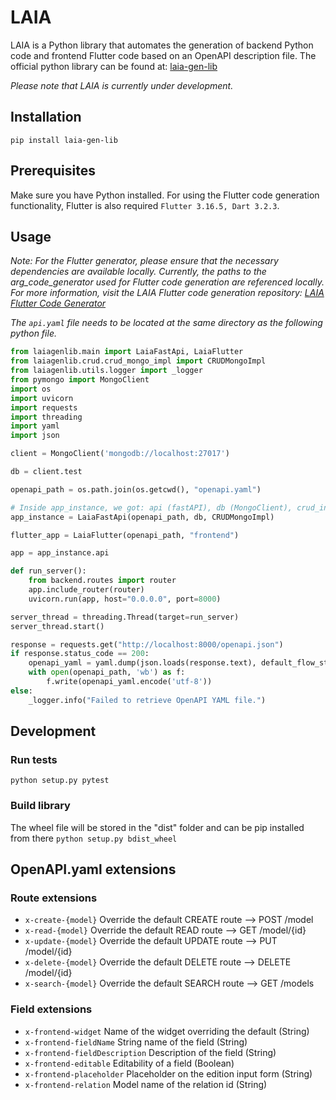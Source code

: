 # LAIA 

LAIA is a Python library that automates the generation of backend Python code and frontend Flutter code based on an OpenAPI description file. The official python library can be found at: [laia-gen-lib](https://pypi.org/project/laia-gen-lib/)

*Please note that LAIA is currently under development.*

## Installation

```
pip install laia-gen-lib
```

## Prerequisites

Make sure you have Python installed. For using the Flutter code generation functionality, Flutter is also required `Flutter 3.16.5, Dart 3.2.3`.

## Usage

*Note: For the Flutter generator, please ensure that the necessary dependencies are available locally. Currently, the paths to the arg_code_generator used for Flutter code generation are referenced locally. For more information, visit the LAIA Flutter code generation repository: [LAIA Flutter Code Generator](https://github.com/albieta/laia_flutter_gen)*

*The `api.yaml` file needs to be located at the same directory as the following python file.*

```py
from laiagenlib.main import LaiaFastApi, LaiaFlutter
from laiagenlib.crud.crud_mongo_impl import CRUDMongoImpl
from laiagenlib.utils.logger import _logger
from pymongo import MongoClient
import os
import uvicorn
import requests
import threading
import yaml
import json

client = MongoClient('mongodb://localhost:27017')

db = client.test

openapi_path = os.path.join(os.getcwd(), "openapi.yaml")

# Inside app_instance, we got: api (fastAPI), db (MongoClient), crud_instance (CRUDMongoImpl)
app_instance = LaiaFastApi(openapi_path, db, CRUDMongoImpl)

flutter_app = LaiaFlutter(openapi_path, "frontend")

app = app_instance.api

def run_server():
    from backend.routes import router
    app.include_router(router)
    uvicorn.run(app, host="0.0.0.0", port=8000)

server_thread = threading.Thread(target=run_server)
server_thread.start()

response = requests.get("http://localhost:8000/openapi.json")
if response.status_code == 200:
    openapi_yaml = yaml.dump(json.loads(response.text), default_flow_style=False)
    with open(openapi_path, 'wb') as f: 
        f.write(openapi_yaml.encode('utf-8'))
else:
    _logger.info("Failed to retrieve OpenAPI YAML file.")
```

## Development

### Run tests

`python setup.py pytest`

### Build library

The wheel file will be stored in the "dist" folder and can be pip installed from there
`python setup.py bdist_wheel`

## OpenAPI.yaml extensions

### Route extensions

* `x-create-{model}` Override the default CREATE route --> POST /model
* `x-read-{model}` Override the default READ route --> GET /model/{id}
* `x-update-{model}` Override the default UPDATE route --> PUT /model/{id}
* `x-delete-{model}` Override the default DELETE route --> DELETE /model/{id}
* `x-search-{model}` Override the default SEARCH route --> GET /models

### Field extensions

* `x-frontend-widget` Name of the widget overriding the default (String)
* `x-frontend-fieldName` String name of the field (String)
* `x-frontend-fieldDescription` Description of the field (String)
* `x-frontend-editable` Editability of a field (Boolean)
* `x-frontend-placeholder` Placeholder on the edition input form (String)
* `x-frontend-relation` Model name of the relation id (String)
